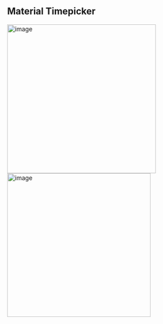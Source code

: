 ## Material Timepicker

<img width="344" alt="image" src="https://user-images.githubusercontent.com/16964516/226196639-68de8da0-8948-419c-9a41-a9659ba40a66.png">
<img width="332" alt="image" src="https://user-images.githubusercontent.com/16964516/226196738-e9ea1dad-8aec-448f-99af-74accd2f297d.png">
